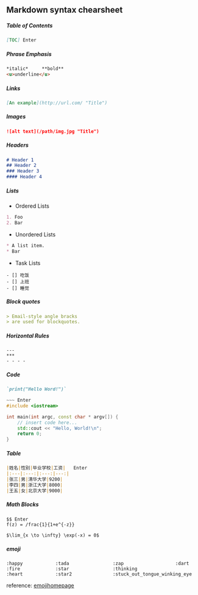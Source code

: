 ## Markdown syntax chearsheet

##### Table of Contents

~~~markdown
[TOC] Enter
~~~

##### Phrase Emphasis

~~~markdown
*italic*     **bold** 
<u>underline</u>  
~~~

##### Links

~~~markdown
[An example](http://url.com/ "Title")
~~~

##### Images

~~~markdown
![alt text](/path/img.jpg "Title")
~~~

##### Headers

~~~markdown
# Header 1
## Header 2
### Header 3
#### Header 4
~~~

##### Lists

- Ordered Lists

~~~markdown
1. Foo
2. Bar
~~~

- Unordered Lists

~~~markdown
* A list item.
* Bar
~~~

- Task Lists

~~~makrdown
- [] 吃饭
- [] 上班
- [] 睡觉
~~~

##### Block quotes

~~~markdown
> Email-style angle bracks
> are used for blockquotes.
~~~

##### Horizontal Rules

~~~markdonw
---
***
- - - - 
~~~

##### Code

~~~markdown
`print("Hello Word!")`
~~~

~~~C++
​~~~ Enter
#include <iostream>

int main(int argc, const char * argv[]) {
    // insert code here...
    std::cout << "Hello, World!\n";
    return 0;
}
~~~

##### Table

~~~markdown
|姓名|性别|毕业学校|工资|   Enter
|:---|:---:|:---:|---:|
|张三|男|清华大学|9200|
|李四|男|浙江大学|8000|
|王五|女|北京大学|9000|
~~~

##### Math  Blocks

~~~ma&#39;k&#39;r
$$ Enter
f(z) = /frac{1}{1+e^{-z}}
~~~


~~~markdown
$\lim_{x \to \infty} \exp(-x) = 0$
~~~

##### emoji

~~~makrdown
:happy            :tada                :zap                   :dart
:fire             :star                :thinking
:heart            :star2               :stuck_out_tongue_winking_eye
~~~

reference:    [emojihomepage](http://emojihomepage.com)

